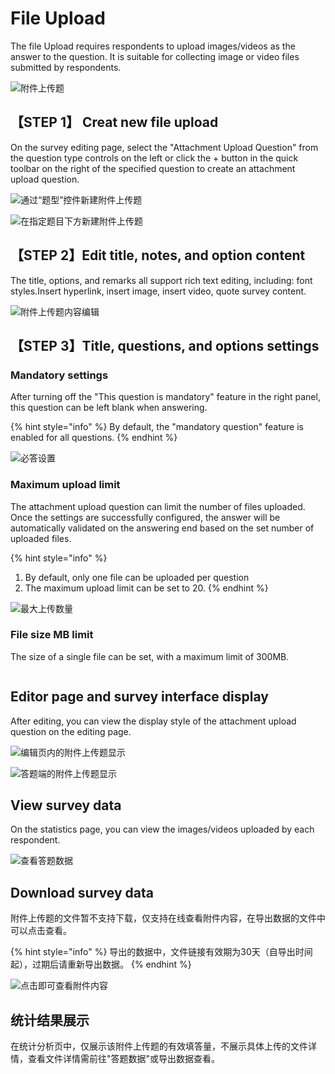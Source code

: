 # File Upload

The file Upload requires respondents to upload images/videos as the answer to the question. It is suitable for collecting image or video files submitted by respondents.

![附件上传题](<../../.gitbook/assets/image (631).png>)

## 【STEP 1】 Creat new file upload

On the survey editing page, select the "Attachment Upload Question" from the question type controls on the left or click the + button in the quick toolbar on the right of the specified question to create an attachment upload question.

![通过“题型”控件新建附件上传题](../../.gitbook/assets/Snipaste_2023-10-16_11-10-15.png)

![在指定题目下方新建附件上传题](../../.gitbook/assets/Snipaste_2023-10-16_11-10-49.png)

## 【STEP 2】Edit title, notes, and option content

The title, options, and remarks all support rich text editing, including: font styles.Insert hyperlink, insert image, insert video, quote survey content.

![附件上传题内容编辑](../../.gitbook/assets/Snipaste_2023-10-16_11-11-20.png)

## 【STEP 3】Title, questions, and options settings

### Mandatory settings

After turning off the "This question is mandatory" feature in the right panel, this question can be left blank when answering.

{% hint style="info" %}
By default, the "mandatory question" feature is enabled for all questions.
{% endhint %}

![必答设置](../../.gitbook/assets/Snipaste_2023-10-16_11-11-49.png)

### Maximum upload limit

The attachment upload question can limit the number of files uploaded. Once the settings are successfully configured, the answer will be automatically validated on the answering end based on the set number of uploaded files.

{% hint style="info" %}
1. By default, only one file can be uploaded per question
2. The maximum upload limit can be set to 20.
{% endhint %}

![最大上传数量](../../.gitbook/assets/Snipaste_2023-10-16_11-12-28.png)

### File size MB limit

The size of a single file can be set, with a maximum limit of 300MB.

<figure><img src="../../.gitbook/assets/Snipaste_2023-10-16_11-13-10.png" alt=""><figcaption></figcaption></figure>

##

## Editor page and survey interface display

After editing, you can view the display style of the attachment upload question on the editing page.

![编辑页内的附件上传题显示](<../../.gitbook/assets/image (767).png>)

![答题端的附件上传题显示](<../../.gitbook/assets/image (541).png>)

## View survey data

On the statistics page, you can view the images/videos uploaded by each respondent.

![查看答题数据](../../.gitbook/assets/Snipaste_2023-10-16_11-20-30.png)

## Download survey data

附件上传题的文件暂不支持下载，仅支持在线查看附件内容，在导出数据的文件中可以点击查看。

{% hint style="info" %}
导出的数据中，文件链接有效期为30天（自导出时间起），过期后请重新导出数据。
{% endhint %}

![点击即可查看附件内容](<../../.gitbook/assets/image (736).png>)

## 统计结果展示

在统计分析页中，仅展示该附件上传题的有效填答量，不展示具体上传的文件详情，查看文件详情需前往"答题数据"或导出数据查看。

